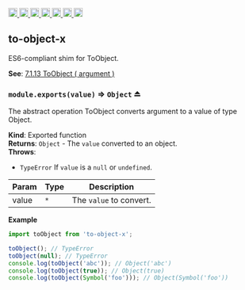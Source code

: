 <a
  href="https://travis-ci.org/Xotic750/to-object-x"
  title="Travis status">
<img
  src="https://travis-ci.org/Xotic750/to-object-x.svg?branch=master"
  alt="Travis status" height="18">
</a>
<a
  href="https://david-dm.org/Xotic750/to-object-x"
  title="Dependency status">
<img src="https://david-dm.org/Xotic750/to-object-x/status.svg"
  alt="Dependency status" height="18"/>
</a>
<a
  href="https://david-dm.org/Xotic750/to-object-x?type=dev"
  title="devDependency status">
<img src="https://david-dm.org/Xotic750/to-object-x/dev-status.svg"
  alt="devDependency status" height="18"/>
</a>
<a
  href="https://badge.fury.io/js/to-object-x"
  title="npm version">
<img src="https://badge.fury.io/js/to-object-x.svg"
  alt="npm version" height="18">
</a>
<a
  href="https://www.jsdelivr.com/package/npm/to-object-x"
  title="jsDelivr hits">
<img src="https://data.jsdelivr.com/v1/package/npm/to-object-x/badge?style=rounded"
  alt="jsDelivr hits" height="18">
</a>
<a
  href="https://bettercodehub.com/results/Xotic750/to-object-x"
  title="bettercodehub score">
<img src="https://bettercodehub.com/edge/badge/Xotic750/to-object-x?branch=master"
  alt="bettercodehub score" height="18">
</a>
<a
  href="https://coveralls.io/github/Xotic750/to-object-x?branch=master"
  title="Coverage Status">
<img src="https://coveralls.io/repos/github/Xotic750/to-object-x/badge.svg?branch=master"
  alt="Coverage Status" height="18">
</a>

<a name="module_to-object-x"></a>

## to-object-x

ES6-compliant shim for ToObject.

**See**: [7.1.13 ToObject ( argument )](http://www.ecma-international.org/ecma-262/6.0/#sec-toobject)

<a name="exp_module_to-object-x--module.exports"></a>

### `module.exports(value)` ⇒ <code>Object</code> ⏏

The abstract operation ToObject converts argument to a value of
type Object.

**Kind**: Exported function  
**Returns**: <code>Object</code> - The `value` converted to an object.  
**Throws**:

- <code>TypeError</code> If `value` is a `null` or `undefined`.

| Param | Type            | Description             |
| ----- | --------------- | ----------------------- |
| value | <code>\*</code> | The `value` to convert. |

**Example**

```js
import toObject from 'to-object-x';

toObject(); // TypeError
toObject(null); // TypeError
console.log(toObject('abc')); // Object('abc')
console.log(toObject(true)); // Object(true)
console.log(toObject(Symbol('foo'))); // Object(Symbol('foo'))
```
